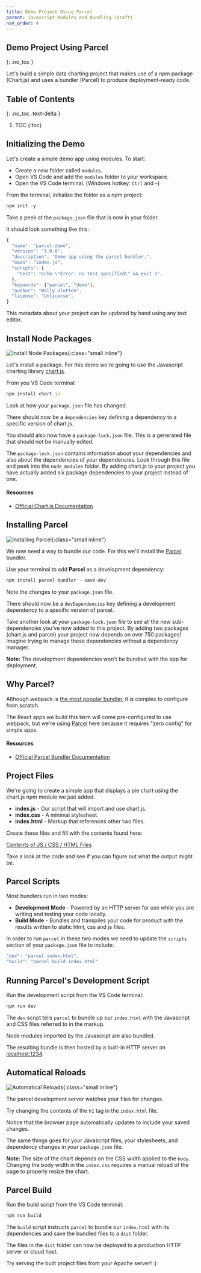 ```yaml
---
title: Demo Project Using Parcel
parent: Javascript Modules and Bundling (Draft)
nav_order: 4
---
```


<!--prettier-ignore-start-->
## Demo Project Using Parcel 
{: .no_toc }

Let's build a simple data charting project that makes use of a npm package (Chart.js) and uses a bundler (Parcel) to produce deployment-ready code.

## Table of Contents
{: .no_toc .text-delta }  

1. TOC
{:toc}

<!--prettier-ignore-end-->

## Initializing the Demo

Let's create a simple demo app using modules. To start:

- Create a new folder called `modules`.
- Open VS Code and add the `modules` folder to your workspace.
- Open the VS Code terminal. (Windows hotkey: `Ctrl` and `~`)

From the terminal, initialize the folder as a npm project:

```javascript
npm init -y
```

Take a peek at the `package.json` file that is now in your folder.

It should look something like this:

```javascript
{
  "name": "parcel-demo",
  "version": "1.0.0",
  "description": "Demo app using the parcel bundler.",
  "main": "index.js",
  "scripts": {
    "test": "echo \"Error: no test specified\" && exit 1",
  },
  "keywords": ["parcel", "demo"],
  "author": "Wally Glutton",
  "license": "Unlicense",
}
```

This metadata about your project can be updated by hand using any text editor.

## Install Node Packages

![Install Node Packages](chart.png){:class="small inline"}

Let's install a package. For this demo we're going to use the Javascript charting library [chart.js](https://www.chartjs.org/).

From you VS Code terminal:

```javascript
npm install chart.js
```

Look at how your `package.json` file has changed.

There should now be a `dependencies` key defining a dependency to a specific version of chart.js.

You should also now have a `package-lock.json` file. This is a generated file that should not be manually edited.

The `package-lock.json` contains information about your dependencies and also about the dependencies of your dependencies. Look through this file and peek into the `node_modules` folder. By adding chart.js to your project you have actually added six package dependencies to your project instead of one.

#### Resources

- [Official Chart.js Documentation](https://www.chartjs.org/docs/latest/)

## Installing Parcel

![Installing Parcel](parcel.png){:class="small inline"}

We now need a way to bundle our code. For this we'll install the [Parcel](https://parceljs.org/) bundler.

Use your terminal to add **Parcel** as a development dependency:

```javascript
npm install parcel-bundler --save-dev
```

Note the changes to your `package.json` file.

There should now be a `devDependencies` key defining a development dependency to a specific version of parcel.

Take another look at your `package-lock.json` file to see all the new sub-dependencies you've now added to this project. By adding two packages (chart.js and parcel) your project now depends on over 750 packages! Imagine trying to manage these dependencies without a dependency manager.

**Note:** The development dependencies won't be bundled with the app for deployment.

## Why Parcel?

Although webpack is [the most popular bundler](https://2019.stateofjs.com/other-tools/), it is complex to configure from scratch.

The React apps we build this term will come pre-configured to use webpack, but we're using [Parcel](https://parceljs.org/) here because it requires "zero config" for simple apps.

#### Resources

- [Official Parcel Bundler Documentation](https://parceljs.org/getting_started.html)

## Project Files

We're going to create a simple app that displays a pie chart using the chart.js npm module we just added.

- **index.js** - Our script that will import and use chart.js.
- **index.css** - A minimal stylesheet.
- **index.html** - Markup that references other two files.

Create these files and fill with the contents found here:

[Contents of JS / CSS / HTML Files](https://gist.github.com/stungeye/278cc02fa670e3b5ffda31f546905d3c)

Take a look at the code and see if you can figure out what the output might be.

## Parcel Scripts

Most bundlers run in two modes:

- **Development Mode** - Powered by an HTTP server for use while you are writing and testing your code locally.
- **Build Mode** - Bundles and transpiles your code for product with the results written to static html, css and js files.

In order to run `parcel` in these two modes we need to update the `scripts` section of your `package.json` file to include:

```javascript
"dev": "parcel index.html",
"build": "parcel build index.html"
```

## Running Parcel's Development Script

Run the development script from the VS Code terminal:

```javascript
npm run dev
```

The `dev` script tells `parcel` to bundle up our `index.html` with the Javascript and CSS files referred to in the markup.

Node modules imported by the Javascript are also bundled.

The resulting bundle is then hosted by a built-in HTTP server on [localhost:1234](http://localhost:1234).

## Automatical Reloads

![Automatical Reloads](instagram-1882329_640.png){:class="small inline"}

The parcel development server watches your files for changes.

Try changing the contents of the `h1` tag in the `index.html` file.

Notice that the browser page automatically updates to include your saved changes.

The same things goes for your Javascript files, your stylesheets, and dependency changes in your `package.json` file.

**Note:** The size of the chart depends on the CSS width applied to the `body`. Changing the body width in the `index.css` requires a manual reload of the page to properly resize the chart.

## Parcel Build

Run the build script from the VS Code terminal:

```javascript
npm run build
```

The `build` script instructs `parcel` to bundle our `index.html` with its dependencies and save the bundled files to a `dist` folder.

The files in the `dist` folder can now be deployed to a production HTTP server or cloud host.

Try serving the built project files from your Apache server! :)
